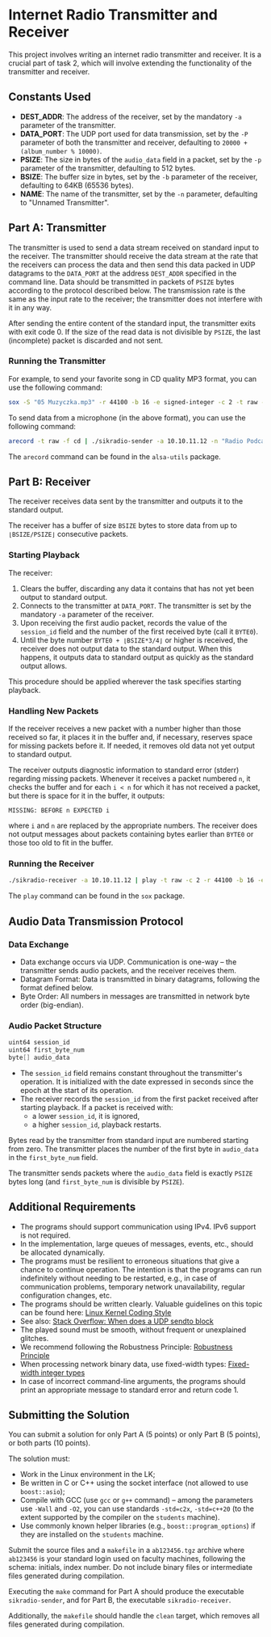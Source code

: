 # Internet Radio Transmitter and Receiver

This project involves writing an internet radio transmitter and receiver. It is a crucial part of task 2, which will involve extending the functionality of the transmitter and receiver.

## Constants Used

- **DEST_ADDR**: The address of the receiver, set by the mandatory `-a` parameter of the transmitter.
- **DATA_PORT**: The UDP port used for data transmission, set by the `-P` parameter of both the transmitter and receiver, defaulting to `20000 + (album_number % 10000)`.
- **PSIZE**: The size in bytes of the `audio_data` field in a packet, set by the `-p` parameter of the transmitter, defaulting to 512 bytes.
- **BSIZE**: The buffer size in bytes, set by the `-b` parameter of the receiver, defaulting to 64KB (65536 bytes).
- **NAME**: The name of the transmitter, set by the `-n` parameter, defaulting to "Unnamed Transmitter".

## Part A: Transmitter

The transmitter is used to send a data stream received on standard input to the receiver. The transmitter should receive the data stream at the rate that the receivers can process the data and then send this data packed in UDP datagrams to the `DATA_PORT` at the address `DEST_ADDR` specified in the command line. Data should be transmitted in packets of `PSIZE` bytes according to the protocol described below. The transmission rate is the same as the input rate to the receiver; the transmitter does not interfere with it in any way.

After sending the entire content of the standard input, the transmitter exits with exit code 0. If the size of the read data is not divisible by `PSIZE`, the last (incomplete) packet is discarded and not sent.

### Running the Transmitter

For example, to send your favorite song in CD quality MP3 format, you can use the following command:

```sh
sox -S "05 Muzyczka.mp3" -r 44100 -b 16 -e signed-integer -c 2 -t raw - | pv -q -L \$((44100\*4)) | ./sikradio-sender -a 10.10.11.12 -n "Radio Muzyczka"
```

To send data from a microphone (in the above format), you can use the following command:

```sh
arecord -t raw -f cd | ./sikradio-sender -a 10.10.11.12 -n "Radio Podcast"
```

The `arecord` command can be found in the `alsa-utils` package.

## Part B: Receiver

The receiver receives data sent by the transmitter and outputs it to the standard output.

The receiver has a buffer of size `BSIZE` bytes to store data from up to `⌊BSIZE/PSIZE⌋` consecutive packets.

### Starting Playback

The receiver:

1. Clears the buffer, discarding any data it contains that has not yet been output to standard output.
2. Connects to the transmitter at `DATA_PORT`. The transmitter is set by the mandatory `-a` parameter of the receiver.
3. Upon receiving the first audio packet, records the value of the `session_id` field and the number of the first received byte (call it `BYTE0`).
4. Until the byte number `BYTE0 + ⌊BSIZE*3/4⌋` or higher is received, the receiver does not output data to the standard output. When this happens, it outputs data to standard output as quickly as the standard output allows.

This procedure should be applied wherever the task specifies starting playback.

### Handling New Packets

If the receiver receives a new packet with a number higher than those received so far, it places it in the buffer and, if necessary, reserves space for missing packets before it. If needed, it removes old data not yet output to standard output.

The receiver outputs diagnostic information to standard error (stderr) regarding missing packets. Whenever it receives a packet numbered `n`, it checks the buffer and for each `i < n` for which it has not received a packet, but there is space for it in the buffer, it outputs:

```plaintext
MISSING: BEFORE n EXPECTED i
```

where `i` and `n` are replaced by the appropriate numbers. The receiver does not output messages about packets containing bytes earlier than `BYTE0` or those too old to fit in the buffer.

### Running the Receiver

```sh
./sikradio-receiver -a 10.10.11.12 | play -t raw -c 2 -r 44100 -b 16 -e signed-integer --buffer 32768 -
```

The `play` command can be found in the `sox` package.

## Audio Data Transmission Protocol

### Data Exchange

- Data exchange occurs via UDP. Communication is one-way – the transmitter sends audio packets, and the receiver receives them.
- Datagram Format: Data is transmitted in binary datagrams, following the format defined below.
- Byte Order: All numbers in messages are transmitted in network byte order (big-endian).

### Audio Packet Structure

```c
uint64 session_id
uint64 first_byte_num
byte[] audio_data
```

- The `session_id` field remains constant throughout the transmitter's operation. It is initialized with the date expressed in seconds since the epoch at the start of its operation.
- The receiver records the `session_id` from the first packet received after starting playback. If a packet is received with:
  - a lower `session_id`, it is ignored,
  - a higher `session_id`, playback restarts.

Bytes read by the transmitter from standard input are numbered starting from zero. The transmitter places the number of the first byte in `audio_data` in the `first_byte_num` field.

The transmitter sends packets where the `audio_data` field is exactly `PSIZE` bytes long (and `first_byte_num` is divisible by `PSIZE`).

## Additional Requirements

- The programs should support communication using IPv4. IPv6 support is not required.
- In the implementation, large queues of messages, events, etc., should be allocated dynamically.
- The programs must be resilient to erroneous situations that give a chance to continue operation. The intention is that the programs can run indefinitely without needing to be restarted, e.g., in case of communication problems, temporary network unavailability, regular configuration changes, etc.
- The programs should be written clearly. Valuable guidelines on this topic can be found here: [Linux Kernel Coding Style](https://www.kernel.org/doc/html/v5.6/process/coding-style.html)
- See also: [Stack Overflow: When does a UDP sendto block](https://stackoverflow.com/questions/4165174/when-does-a-udp-sendto-block)
- The played sound must be smooth, without frequent or unexplained glitches.
- We recommend following the Robustness Principle: [Robustness Principle](https://en.wikipedia.org/wiki/Robustness_principle)
- When processing network binary data, use fixed-width types: [Fixed-width integer types](http://en.cppreference.com/w/c/types/integer)
- In case of incorrect command-line arguments, the programs should print an appropriate message to standard error and return code 1.

## Submitting the Solution

You can submit a solution for only Part A (5 points) or only Part B (5 points), or both parts (10 points).

The solution must:

- Work in the Linux environment in the LK;
- Be written in C or C++ using the socket interface (not allowed to use `boost::asio`);
- Compile with GCC (use `gcc` or `g++` command) – among the parameters use `-Wall` and `-O2`, you can use standards `-std=c2x`, `-std=c++20` (to the extent supported by the compiler on the `students` machine).
- Use commonly known helper libraries (e.g., `boost::program_options`) if they are installed on the `students` machine.

Submit the source files and a `makefile` in a `ab123456.tgz` archive where `ab123456` is your standard login used on faculty machines, following the schema: initials, index number. Do not include binary files or intermediate files generated during compilation.

Executing the `make` command for Part A should produce the executable `sikradio-sender`, and for Part B, the executable `sikradio-receiver`.

Additionally, the `makefile` should handle the `clean` target, which removes all files generated during compilation.
